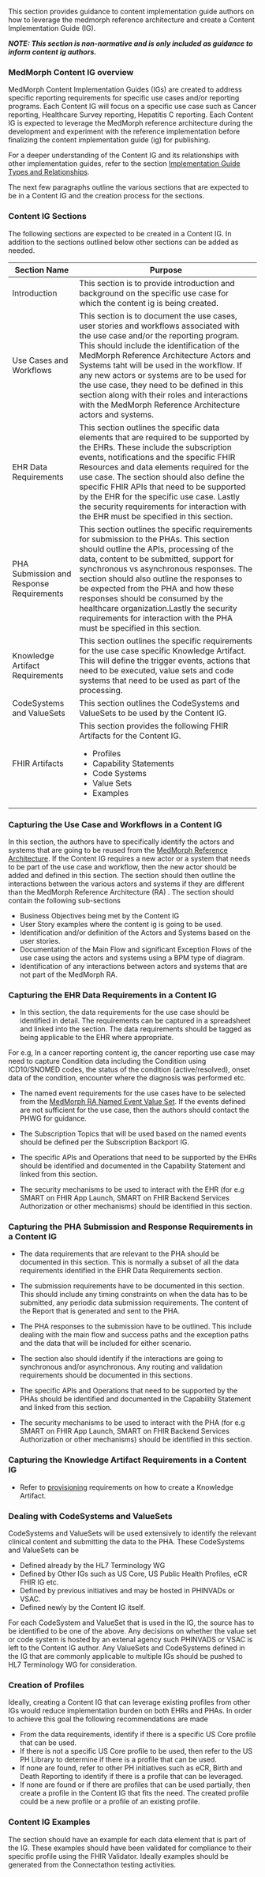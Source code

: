 This section provides guidance to content implementation guide authors on how to leverage the medmorph reference architecture and create a Content Implementation Guide (IG). 

***NOTE: This section is non-normative and is only included as guidance to inform content ig authors.***

### MedMorph Content IG overview

MedMorph Content Implementation Guides (IGs) are created to address specific reporting requirements for specific use cases and/or reporting programs. Each Content IG will focus on a specific use case such as Cancer reporting, Healthcare Survey reporting, Hepatitis C reporting. Each Content IG is expected to leverage the MedMorph reference architecture during the development and experiment with the reference implementation before finalizing the content implementation guide (ig) for publishing. 

For a deeper understanding of the Content IG and its relationships with other implementation guides, refer to the section [Implementation Guide Types and Relationships](background.html#implementation-guides-types-and-their-relationships).

The next few paragraphs outline the various sections that are expected to be in a Content IG and the creation process for the sections.

### Content IG Sections 

The following sections are expected to be created in a Content IG. In addition to the sections outlined below other sections can be added as needed. 

<table>
  <thead>
    <tr>
      <th>Section Name</th>
      <th>Purpose</th>
    </tr>
  </thead>
  <tbody>
  <tr>
    <td>Introduction</td>
	<td>This section is to provide introduction and background on the specific use case for which the content ig is being created.</td>
  </tr>
  <tr>
    <td>Use Cases and Workflows</td>
	<td>This section is to document the use cases, user stories and workflows associated with the use case and/or the reporting program. This should include the identification of the MedMorph Reference Architecture Actors and Systems taht will be used in the workflow. If any new actors or systems are to be used for the use case, they need to be defined in this section along with their roles and interactions with the MedMorph Reference Architecture actors and systems.</td>
  </tr>
  <tr>
    <td>EHR Data Requirements</td>
	<td>This section outlines the specific data elements that are required to be supported by the EHRs. These include the subscription events, notifications and the specific FHIR Resources and data elements required for the use case. The section should also define the specific FHIR APIs that need to be supported by the EHR for the specific use case. Lastly the security requirements for interaction with the EHR must be specified in this section.</td>
  </tr>
  <tr>
    <td>PHA Submission and Response Requirements</td>
	<td>This section outlines the specific requirements for submission to the PHAs. This section should outline the APIs, processing of the data, content to be submitted, support for synchronous vs asynchronous responses. The section should also outline the responses to be expected from the PHA and how these responses should be consumed by the healthcare organization.Lastly the security requirements for interaction with the PHA must be specified in this section.</td>
  </tr>
  <tr>
    <td>Knowledge Artifact Requirements</td>
	<td>This section outlines the specific requirements for the use case specific Knowledge Artifact. This will define the trigger events, actions that need to be executed, value sets and code systems that need to be used as part of the processing.</td>
  </tr>
  <tr>
    <td>CodeSystems and ValueSets</td>
	<td>This section outlines the CodeSystems and ValueSets to be used by the Content IG.</td>
  </tr>
  <tr>
    <td>FHIR Artifacts</td>
	<td>This section provides the following FHIR Artifacts for the Content IG. 
	<ul>
	<li>Profiles</li>
	<li>Capability Statements</li>
	<li>Code Systems</li>
	<li>Value Sets</li>
	<li>Examples</li>
	</ul>
	</td>
  </tr>
  </tbody>
</table>

### Capturing the Use Case and Workflows in a Content IG

In this section, the authors have to specifically identify the actors and systems that are going to be reused from the [MedMorph Reference Architecture](usecases.html). If the Content IG requires a new actor or a system that needs to be part of the use case and workflow, then the new actor should be added and defined in this section. The section should then outline the interactions between the various actors and systems if they are different than the MedMorph Reference Architecture (RA) . The section should contain the following sub-sections

* Business Objectives being met by the Content IG
* User Story examples where the content ig is going to be used.
* Identification and/or definition of the Actors and Systems based on the user stories.
* Documentation of the Main Flow and significant Exception Flows of the use case using the actors and systems using a BPM type of diagram.
* Identification of any interactions between actors and systems that are not part of the MedMorph RA.

### Capturing the EHR Data Requirements in a Content IG

* In this section, the data requirements for the use case should be identified in detail. The requirements can be captured in a spreadsheet and linked into the section. The data requirements should be tagged as being applicable to the EHR where appropriate.

For e.g, In a cancer reporting content ig, the cancer reporting use case may need to capture Condition data including the Condition using ICD10/SNOMED codes, the status of the condition (active/resolved), onset data of the condition, encounter where the diagnosis was performed etc. 

* The named event requirements for the use cases have to be selected from the [MedMorph RA Named Event Value Set](ValueSet-us-ph-triggerdefinition-namedevent.html). If the events defined are not sufficient for the use case, then the authors should contact the PHWG for guidance. 

* The Subscription Topics that will be used based on the named events should be defined per the Subscription Backport IG.

* The specific APIs and Operations that need to be supported by the EHRs should be identified and documented in the Capability Statement and linked from this section.

* The security mechanisms to be used to interact with the EHR (for e.g SMART on FHIR App Launch, SMART on FHIR Backend Services Authorization or other mechanisms) should be identified in this section.


### Capturing the PHA Submission and Response Requirements in a Content IG

* The data requirements that are relevant to the PHA should be documented in this section. This is normally a subset of all the data requirements identified in the EHR Data Requirements section.

* The submission requirements have to be documented in this section. This should include any timing constraints on when the data has to be submitted, any periodic data submission requirements. The content of the Report that is generated and sent to the PHA.

* The PHA responses to the submission have to be outlined. This include dealing with the main flow and success paths and the exception paths and the data that will be included for either scenario.

* The section also should identify if the interactions are going to synchronous and/or asynchronous. Any routing and validation requirements should be documented in this sections.

* The specific APIs and Operations that need to be supported by the PHAs should be identified and documented in the Capability Statement and linked from this section.

* The security mechanisms to be used to interact with the PHA (for e.g SMART on FHIR App Launch, SMART on FHIR Backend Services Authorization or other mechanisms) should be identified in this section.

### Capturing the Knowledge Artifact Requirements in a Content IG

* Refer to [provisioning](provisioning.html) requirements on how to create a Knowledge Artifact. 

### Dealing with CodeSystems and ValueSets

CodeSystems and ValueSets will be used extensively to identify the relevant clinical content and submitting the data to the PHA. These CodeSystems and ValueSets can be 

* Defined already by the HL7 Terminology WG
* Defined by Other IGs such as US Core, US Public Health Profiles, eCR FHIR IG etc.
* Defined by previous initiatives and may be hosted in PHINVADs or VSAC.
* Defined newly by the Content IG itself.

For each CodeSystem and ValueSet that is used in the IG, the source has to be identified to be one of the above. Any decisions on whether the value set or code system is hosted by an extenal agency such PHINVADS or VSAC is left to the Content IG author. 
Any ValueSets and CodeSystems defined in the IG that are commonly applicable to multiple IGs should be pushed to HL7 Terminology WG for consideration. 

### Creation of Profiles

Ideally, creating a Content IG that can leverage existing profiles from other IGs would reduce implementation burden on both EHRs and PHAs. In order to achieve this goal the following recommendations are made 

* From the data requirements, identify if there is a specific US Core profile that can be used.
* If there is not a specific US Core profile to be used, then refer to the US PH Library to determine if there is a profile that can be used.
* If none are found, refer to other PH initiatives such as eCR, Birth and Death Reporting to identify if there is a profile that can be leveraged. 
* If none are found or if there are profiles that can be used partially, then create a profile in the Content IG that fits the need. The created profile could be a new profile or a profile of an existing profile. 

### Content IG Examples

The section should have an example for each data element that is part of the IG.
These examples should have been validated for compliance to their specific profile using the FHIR Validator.
Ideally examples should be generated from the Connectathon testing activities.

 